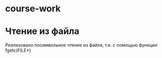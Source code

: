 # course-work
# Чтение из файла
Реализовано посимвольное чтение из файла, т.е. с помощью функции fgetc(FILE*)
